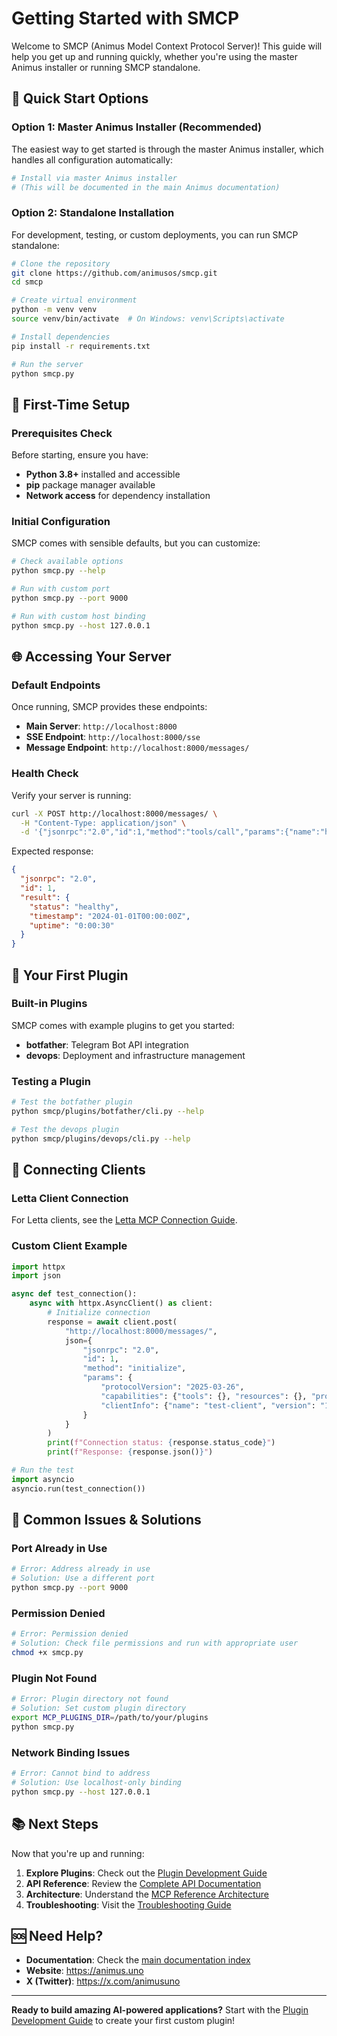 # Getting Started with SMCP

Welcome to SMCP (Animus Model Context Protocol Server)! This guide will help you get up and running quickly, whether you're using the master Animus installer or running SMCP standalone.

## 🚀 Quick Start Options

### Option 1: Master Animus Installer (Recommended)
The easiest way to get started is through the master Animus installer, which handles all configuration automatically:

```bash
# Install via master Animus installer
# (This will be documented in the main Animus documentation)
```

### Option 2: Standalone Installation
For development, testing, or custom deployments, you can run SMCP standalone:

```bash
# Clone the repository
git clone https://github.com/animusos/smcp.git
cd smcp

# Create virtual environment
python -m venv venv
source venv/bin/activate  # On Windows: venv\Scripts\activate

# Install dependencies
pip install -r requirements.txt

# Run the server
python smcp.py
```

## 🔧 First-Time Setup

### Prerequisites Check
Before starting, ensure you have:
- **Python 3.8+** installed and accessible
- **pip** package manager available
- **Network access** for dependency installation

### Initial Configuration
SMCP comes with sensible defaults, but you can customize:

```bash
# Check available options
python smcp.py --help

# Run with custom port
python smcp.py --port 9000

# Run with custom host binding
python smcp.py --host 127.0.0.1
```

## 🌐 Accessing Your Server

### Default Endpoints
Once running, SMCP provides these endpoints:

- **Main Server**: `http://localhost:8000`
- **SSE Endpoint**: `http://localhost:8000/sse`
- **Message Endpoint**: `http://localhost:8000/messages/`

### Health Check
Verify your server is running:

```bash
curl -X POST http://localhost:8000/messages/ \
  -H "Content-Type: application/json" \
  -d '{"jsonrpc":"2.0","id":1,"method":"tools/call","params":{"name":"health","arguments":{}}}'
```

Expected response:
```json
{
  "jsonrpc": "2.0",
  "id": 1,
  "result": {
    "status": "healthy",
    "timestamp": "2024-01-01T00:00:00Z",
    "uptime": "0:00:30"
  }
}
```

## 🔌 Your First Plugin

### Built-in Plugins
SMCP comes with example plugins to get you started:

- **botfather**: Telegram Bot API integration
- **devops**: Deployment and infrastructure management

### Testing a Plugin
```bash
# Test the botfather plugin
python smcp/plugins/botfather/cli.py --help

# Test the devops plugin
python smcp/plugins/devops/cli.py --help
```

## 🔗 Connecting Clients

### Letta Client Connection
For Letta clients, see the [Letta MCP Connection Guide](Letta-MCP-Connection-Guide.md).

### Custom Client Example
```python
import httpx
import json

async def test_connection():
    async with httpx.AsyncClient() as client:
        # Initialize connection
        response = await client.post(
            "http://localhost:8000/messages/",
            json={
                "jsonrpc": "2.0",
                "id": 1,
                "method": "initialize",
                "params": {
                    "protocolVersion": "2025-03-26",
                    "capabilities": {"tools": {}, "resources": {}, "prompts": {}},
                    "clientInfo": {"name": "test-client", "version": "1.0.0"}
                }
            }
        )
        print(f"Connection status: {response.status_code}")
        print(f"Response: {response.json()}")

# Run the test
import asyncio
asyncio.run(test_connection())
```

## 🚨 Common Issues & Solutions

### Port Already in Use
```bash
# Error: Address already in use
# Solution: Use a different port
python smcp.py --port 9000
```

### Permission Denied
```bash
# Error: Permission denied
# Solution: Check file permissions and run with appropriate user
chmod +x smcp.py
```

### Plugin Not Found
```bash
# Error: Plugin directory not found
# Solution: Set custom plugin directory
export MCP_PLUGINS_DIR=/path/to/your/plugins
python smcp.py
```

### Network Binding Issues
```bash
# Error: Cannot bind to address
# Solution: Use localhost-only binding
python smcp.py --host 127.0.0.1
```

## 📚 Next Steps

Now that you're up and running:

1. **Explore Plugins**: Check out the [Plugin Development Guide](plugin-development-guide.md)
2. **API Reference**: Review the [Complete API Documentation](api-reference.md)
3. **Architecture**: Understand the [MCP Reference Architecture](MCP-Reference-Architecture.md)
4. **Troubleshooting**: Visit the [Troubleshooting Guide](troubleshooting.md)

## 🆘 Need Help?

- **Documentation**: Check the [main documentation index](../README.md#-documentation)
- **Website**: https://animus.uno
- **X (Twitter)**: https://x.com/animusuno

---

**Ready to build amazing AI-powered applications?** Start with the [Plugin Development Guide](plugin-development-guide.md) to create your first custom plugin!
